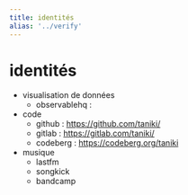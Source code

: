 ```yaml
---
title: identités
alias: '../verify'
---
```


# identités

- visualisation de données
  - observablehq :
- code
  - github : https://github.com/taniki/
  - gitlab : https://gitlab.com/taniki/
  - codeberg : https://codeberg.org/taniki
- musique
  - lastfm
  - songkick
  - bandcamp
